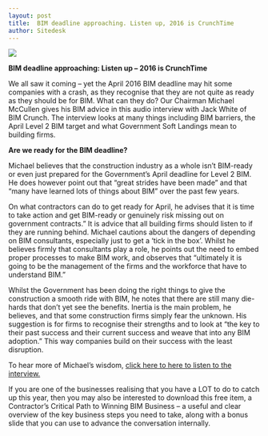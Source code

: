 ```yaml
---
layout: post
title:  BIM deadline approaching. Listen up, 2016 is CrunchTime
author: Sitedesk
---
```


![]({{site.baseurl}}/images/news/CrunchTimeMarketingImage.png)

**BIM deadline approaching: Listen up – 2016 is CrunchTime**

We all saw it coming – yet the April 2016 BIM deadline may hit some companies with a crash, as they recognise that they are not quite as ready as they should be for BIM. What can they do? Our Chairman Michael McCullen gives his BIM advice in this audio interview with Jack White of BIM Crunch. The interview looks at many things including BIM barriers, the April Level 2 BIM target and what Government Soft Landings mean to building firms.

<!--more-->

**Are we ready for the BIM deadline?**


Michael believes that the construction industry as a whole isn’t BIM-ready or even just prepared for the Government’s April deadline for Level 2 BIM. He does however point out that “great strides have been made” and that “many have learned lots of things about BIM” over the past few years.

On what contractors can do to get ready for April, he advises that it is time to take action and get BIM-ready or genuinely risk missing out on government contracts.” It is advice that all building firms should listen to if they are running behind. Michael cautions about the dangers of depending on BIM consultants, especially just to get a ‘tick in the box’. Whilst he believes firmly that consultants play a role, he points out the need to embed proper processes to make BIM work, and observes that “ultimately it is going to be the management of the firms and the workforce that have to understand BIM.”

Whilst the Government has been doing the right things to give the construction a smooth ride with BIM, he notes that there are still many die-hards that don’t yet see the benefits. Inertia is the main problem, he believes, and that some construction firms simply fear the unknown. His suggestion is for firms to recognise their strengths and to look at “the key to their past success and their current success and weave that into any BIM adoption.” This way companies build on their success with the least disruption.

To hear more of Michael’s wisdom, [click here to here to listen to the interview.](http://bimcrunch.com/2016/01/crunch-time-michael-mccullen)

If you are one of the businesses realising that you have a LOT to do to catch up this year, then you may also be interested to download this free item, a Contractor’s Critical Path to Winning BIM Business – a useful and clear overview of the key business steps you need to take, along with a bonus slide that you can use to advance the conversation internally.